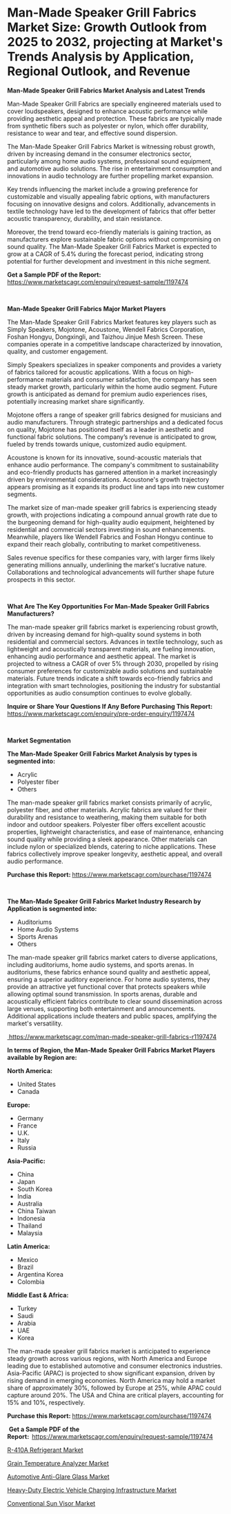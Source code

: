 <p><h1>Man-Made Speaker Grill Fabrics Market Size: Growth Outlook from 2025 to 2032, projecting at Market's Trends Analysis by Application, Regional Outlook, and Revenue</h1></p><p><strong>Man-Made Speaker Grill Fabrics Market Analysis and Latest Trends</strong></p>
<p><p>Man-Made Speaker Grill Fabrics are specially engineered materials used to cover loudspeakers, designed to enhance acoustic performance while providing aesthetic appeal and protection. These fabrics are typically made from synthetic fibers such as polyester or nylon, which offer durability, resistance to wear and tear, and effective sound dispersion.</p><p>The Man-Made Speaker Grill Fabrics Market is witnessing robust growth, driven by increasing demand in the consumer electronics sector, particularly among home audio systems, professional sound equipment, and automotive audio solutions. The rise in entertainment consumption and innovations in audio technology are further propelling market expansion.</p><p>Key trends influencing the market include a growing preference for customizable and visually appealing fabric options, with manufacturers focusing on innovative designs and colors. Additionally, advancements in textile technology have led to the development of fabrics that offer better acoustic transparency, durability, and stain resistance. </p><p>Moreover, the trend toward eco-friendly materials is gaining traction, as manufacturers explore sustainable fabric options without compromising on sound quality. The Man-Made Speaker Grill Fabrics Market is expected to grow at a CAGR of 5.4% during the forecast period, indicating strong potential for further development and investment in this niche segment.</p></p>
<p><strong>Get a Sample PDF of the Report:&nbsp;</strong> <a href="https://www.marketscagr.com/enquiry/request-sample/1197474?utm_campaign=2241&utm_medium=2&utm_source=Github&utm_content=ia&utm_term=03022025&utm_id=man-made-speaker-grill-fabrics">https://www.marketscagr.com/enquiry/request-sample/1197474</a></p>
<p>&nbsp;</p>
<p><strong>Man-Made Speaker Grill Fabrics Major Market Players</strong></p>
<p><p>The Man-Made Speaker Grill Fabrics Market features key players such as Simply Speakers, Mojotone, Acoustone, Wendell Fabrics Corporation, Foshan Hongyu, Dongxingli, and Taizhou Jinjue Mesh Screen. These companies operate in a competitive landscape characterized by innovation, quality, and customer engagement.</p><p>Simply Speakers specializes in speaker components and provides a variety of fabrics tailored for acoustic applications. With a focus on high-performance materials and consumer satisfaction, the company has seen steady market growth, particularly within the home audio segment. Future growth is anticipated as demand for premium audio experiences rises, potentially increasing market share significantly.</p><p>Mojotone offers a range of speaker grill fabrics designed for musicians and audio manufacturers. Through strategic partnerships and a dedicated focus on quality, Mojotone has positioned itself as a leader in aesthetic and functional fabric solutions. The company’s revenue is anticipated to grow, fueled by trends towards unique, customized audio equipment.</p><p>Acoustone is known for its innovative, sound-acoustic materials that enhance audio performance. The company's commitment to sustainability and eco-friendly products has garnered attention in a market increasingly driven by environmental considerations. Acoustone's growth trajectory appears promising as it expands its product line and taps into new customer segments.</p><p>The market size of man-made speaker grill fabrics is experiencing steady growth, with projections indicating a compound annual growth rate due to the burgeoning demand for high-quality audio equipment, heightened by residential and commercial sectors investing in sound enhancements. Meanwhile, players like Wendell Fabrics and Foshan Hongyu continue to expand their reach globally, contributing to market competitiveness.</p><p>Sales revenue specifics for these companies vary, with larger firms likely generating millions annually, underlining the market's lucrative nature. Collaborations and technological advancements will further shape future prospects in this sector.</p></p>
<p>&nbsp;</p>
<p><strong>What Are The Key Opportunities For Man-Made Speaker Grill Fabrics Manufacturers?</strong></p>
<p><p>The man-made speaker grill fabrics market is experiencing robust growth, driven by increasing demand for high-quality sound systems in both residential and commercial sectors. Advances in textile technology, such as lightweight and acoustically transparent materials, are fueling innovation, enhancing audio performance and aesthetic appeal. The market is projected to witness a CAGR of over 5% through 2030, propelled by rising consumer preferences for customizable audio solutions and sustainable materials. Future trends indicate a shift towards eco-friendly fabrics and integration with smart technologies, positioning the industry for substantial opportunities as audio consumption continues to evolve globally.</p></p>
<p><strong>Inquire or Share Your Questions If Any Before Purchasing This Report:</strong> <a href="https://www.marketscagr.com/enquiry/pre-order-enquiry/1197474?utm_campaign=2241&utm_medium=2&utm_source=Github&utm_content=ia&utm_term=03022025&utm_id=man-made-speaker-grill-fabrics">https://www.marketscagr.com/enquiry/pre-order-enquiry/1197474</a></p>
<p>&nbsp;</p>
<p><strong>Market Segmentation</strong></p>
<p><strong>The Man-Made Speaker Grill Fabrics Market Analysis by types is segmented into:</strong></p>
<p><ul><li>Acrylic</li><li>Polyester fiber</li><li>Others</li></ul></p>
<p><p>The man-made speaker grill fabrics market consists primarily of acrylic, polyester fiber, and other materials. Acrylic fabrics are valued for their durability and resistance to weathering, making them suitable for both indoor and outdoor speakers. Polyester fiber offers excellent acoustic properties, lightweight characteristics, and ease of maintenance, enhancing sound quality while providing a sleek appearance. Other materials can include nylon or specialized blends, catering to niche applications. These fabrics collectively improve speaker longevity, aesthetic appeal, and overall audio performance.</p></p>
<p><strong>Purchase this Report:&nbsp;</strong><a href="https://www.marketscagr.com/purchase/1197474?utm_campaign=2241&utm_medium=2&utm_source=Github&utm_content=ia&utm_term=03022025&utm_id=man-made-speaker-grill-fabrics">https://www.marketscagr.com/purchase/1197474</a></p>
<p>&nbsp;</p>
<p><strong>The Man-Made Speaker Grill Fabrics Market Industry Research by Application is segmented into:</strong></p>
<p><ul><li>Auditoriums</li><li>Home Audio Systems</li><li>Sports Arenas</li><li>Others</li></ul></p>
<p><p>The man-made speaker grill fabrics market caters to diverse applications, including auditoriums, home audio systems, and sports arenas. In auditoriums, these fabrics enhance sound quality and aesthetic appeal, ensuring a superior auditory experience. For home audio systems, they provide an attractive yet functional cover that protects speakers while allowing optimal sound transmission. In sports arenas, durable and acoustically efficient fabrics contribute to clear sound dissemination across large venues, supporting both entertainment and announcements. Additional applications include theaters and public spaces, amplifying the market's versatility.</p></p>
<p><a href="https://www.marketscagr.com/man-made-speaker-grill-fabrics-r1197474?utm_campaign=2241&utm_medium=2&utm_source=Github&utm_content=ia&utm_term=03022025&utm_id=man-made-speaker-grill-fabrics">&nbsp;https://www.marketscagr.com/man-made-speaker-grill-fabrics-r1197474</a></p>
<p><strong>In terms of Region, the Man-Made Speaker Grill Fabrics Market Players available by Region are:</strong></p>
<p>
    <p> <strong> North America: </strong>
        <ul>
            <li>United States</li>
            <li>Canada</li>
        </ul>
        </p> 
    <p> <strong> Europe: </strong>
        <ul>
            <li>Germany</li>
            <li>France</li>
            <li>U.K.</li>
            <li>Italy</li>
            <li>Russia</li>
        </ul>
        </p> 
    <p> <strong> Asia-Pacific: </strong>
        <ul>
            <li>China</li>
            <li>Japan</li>
            <li>South Korea</li>
            <li>India</li>
            <li>Australia</li>
            <li>China Taiwan</li>
            <li>Indonesia</li>
            <li>Thailand</li>
            <li>Malaysia</li>
        </ul>
        </p> 
    <p> <strong> Latin America: </strong>
        <ul>
            <li>Mexico</li>
            <li>Brazil</li>
            <li>Argentina Korea</li>
            <li>Colombia</li>
        </ul>
        </p> 
    <p> <strong> Middle East & Africa: </strong>
        <ul>
            <li>Turkey</li>
            <li>Saudi</li>
            <li>Arabia</li>
            <li>UAE</li>
            <li>Korea</li>
        </ul>
    </p>
    </p>
<p><p>The man-made speaker grill fabrics market is anticipated to experience steady growth across various regions, with North America and Europe leading due to established automotive and consumer electronics industries. Asia-Pacific (APAC) is projected to show significant expansion, driven by rising demand in emerging economies. North America may hold a market share of approximately 30%, followed by Europe at 25%, while APAC could capture around 20%. The USA and China are critical players, accounting for 15% and 10%, respectively.</p></p>
<p><strong>Purchase this Report: </strong><a href="https://www.marketscagr.com/purchase/1197474?utm_campaign=2241&utm_medium=2&utm_source=Github&utm_content=ia&utm_term=03022025&utm_id=man-made-speaker-grill-fabrics">https://www.marketscagr.com/purchase/1197474</a></p>
<p>&nbsp;<strong>Get a Sample PDF of the Report:&nbsp;&nbsp;</strong><a href="https://www.marketscagr.com/enquiry/request-sample/1197474?utm_campaign=2241&utm_medium=2&utm_source=Github&utm_content=ia&utm_term=03022025&utm_id=man-made-speaker-grill-fabrics">https://www.marketscagr.com/enquiry/request-sample/1197474</a></p>
<p><strong></strong></p>
<p><p><a href="https://github.com/princessbartram3/Market-Research-Report-List-1/blob/main/r-410a-refrigerant-market.md?utm_campaign=2241&utm_medium=2&utm_source=Github&utm_content=ia&utm_term=03022025&utm_id=man-made-speaker-grill-fabrics">R-410A Refrigerant Market</a></p><p><a href="https://www.linkedin.com/pulse/understanding-supply-demand-dynamics-insights-from-grain-temperature-fqnde?utm_campaign=2241&utm_medium=2&utm_source=Github&utm_content=ia&utm_term=03022025&utm_id=man-made-speaker-grill-fabrics">Grain Temperature Analyzer Market</a></p><p><a href="https://www.linkedin.com/pulse/growth-forecast-revenue-outlook-automotive-anti-glare-glass-c4etf?utm_campaign=2241&utm_medium=2&utm_source=Github&utm_content=ia&utm_term=03022025&utm_id=man-made-speaker-grill-fabrics">Automotive Anti-Glare Glass Market</a></p><p><a href="https://www.linkedin.com/pulse/heavy-duty-electric-vehicle-charging-infrastructure-market-ubvtc?utm_campaign=2241&utm_medium=2&utm_source=Github&utm_content=ia&utm_term=03022025&utm_id=man-made-speaker-grill-fabrics">Heavy-Duty Electric Vehicle Charging Infrastructure Market</a></p><p><a href="https://www.linkedin.com/pulse/conventional-sun-visor-market-growth-expected-114-cagr-from-ynvrf?utm_campaign=2241&utm_medium=2&utm_source=Github&utm_content=ia&utm_term=03022025&utm_id=man-made-speaker-grill-fabrics">Conventional Sun Visor Market</a></p></p>